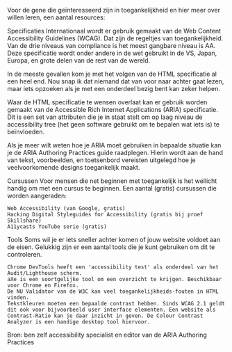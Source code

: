  Voor de gene die geïnteresseerd zijn in toegankelijkheid en hier meer over willen leren, een aantal resources:

Specificaties
Internationaal wordt er gebruik gemaakt van de Web Content Accessibility Guidelines (WCAG). Dat zijn de regeltjes van toegankelijkheid. Van de drie niveaus van compliance is het meest gangbare niveau is AA. Deze specificatie wordt onder andere in de wet gebruikt in de VS, Japan, Europa, en grote delen van de rest van de wereld.
    
In de meeste gevallen kom je met het volgen van de HTML specificatie al een heel end. Nou snap ik dat niemand dat van voor naar achter gaat lezen, maar iets opzoeken als je met een onderdeel bezig bent kan zeker helpen.

Waar de HTML specificatie te wensen overlaat kan er gebruik worden gemaakt van de Accessible Rich Internet Applications (ARIA) specificatie. Dit is een set van attributen die je in staat stelt om op laag niveau de accessibility tree (het geen software gebruikt om te bepalen wat iets is) te beïnvloeden.

Als je meer wilt weten hoe je ARIA moet gebruiken in bepaalde situatie kan je de ARIA Authoring Practices guide raadplegen. Hierin wordt aan de hand van tekst, voorbeelden, en toetsenbord vereisten uitgelegd hoe je veelvoorkomende designs toegankelijk maakt.

Cursussen
Voor mensen die net beginnen met toegankelijk is het wellicht handig om met een cursus te beginnen. Een aantal (gratis) cursussen die worden aangeraden:

    Web Accessibility (van Google, gratis)
    Hacking Digital Styleguides for Accessibility (gratis bij proef Skillshare)
    A11ycasts YouTube serie (gratis)

Tools
Soms wil je er iets sneller achter komen of jouw website voldoet aan de eisen. Gelukkig zijn er een aantal tools die je kunt gebruiken om dit te controleren.

    Chrome DevTools heeft een 'accessibility test' als onderdeel van het Audit/Lighthouse scherm.
    aXe is een soortgelijke tool om een overzicht te krijgen. Beschikbaar voor Chrome en Firefox.
    De NU Validator van de W3C kan veel toegankelijkheids-fouten in HTML vinden.
    Tekstkleuren moeten een bepaalde contrast hebben. Sinds WCAG 2.1 geldt dit ook voor bijvoorbeeld user interface elementen. Een website als Contrast-Ratio kan je daar inzicht in geven. De Colour Contrast Analyzer is een handige desktop tool hiervoor.

Bron: ben zelf accessibility specialist en editor van de ARIA Authoring Practices 